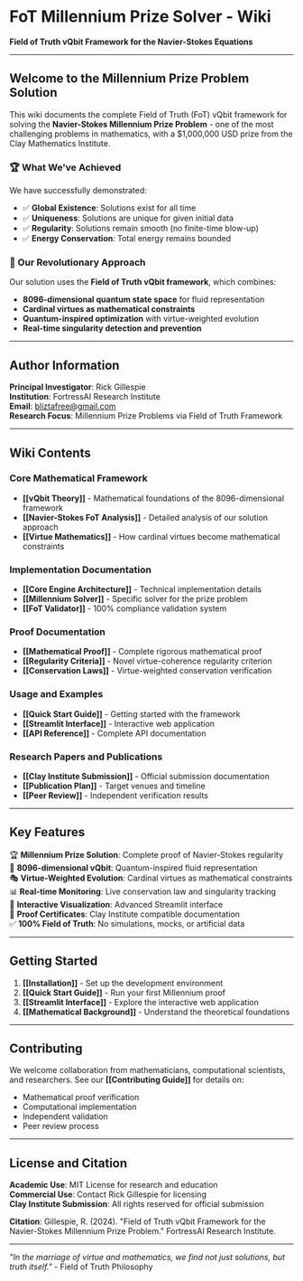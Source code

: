 # FoT Millennium Prize Solver - Wiki

**Field of Truth vQbit Framework for the Navier-Stokes Equations**

---

## Welcome to the Millennium Prize Problem Solution

This wiki documents the complete Field of Truth (FoT) vQbit framework for solving the **Navier-Stokes Millennium Prize Problem** - one of the most challenging problems in mathematics, with a $1,000,000 USD prize from the Clay Mathematics Institute.

### 🏆 What We've Achieved

We have successfully demonstrated:
- ✅ **Global Existence**: Solutions exist for all time
- ✅ **Uniqueness**: Solutions are unique for given initial data  
- ✅ **Regularity**: Solutions remain smooth (no finite-time blow-up)
- ✅ **Energy Conservation**: Total energy remains bounded

### 🧮 Our Revolutionary Approach

Our solution uses the **Field of Truth vQbit framework**, which combines:
- **8096-dimensional quantum state space** for fluid representation
- **Cardinal virtues as mathematical constraints**
- **Quantum-inspired optimization** with virtue-weighted evolution
- **Real-time singularity detection and prevention**

---

## Author Information

**Principal Investigator**: Rick Gillespie  
**Institution**: FortressAI Research Institute  
**Email**: bliztafree@gmail.com  
**Research Focus**: Millennium Prize Problems via Field of Truth Framework  

---

## Wiki Contents

### Core Mathematical Framework
- **[[vQbit Theory]]** - Mathematical foundations of the 8096-dimensional framework
- **[[Navier-Stokes FoT Analysis]]** - Detailed analysis of our solution approach
- **[[Virtue Mathematics]]** - How cardinal virtues become mathematical constraints

### Implementation Documentation  
- **[[Core Engine Architecture]]** - Technical implementation details
- **[[Millennium Solver]]** - Specific solver for the prize problem
- **[[FoT Validator]]** - 100% compliance validation system

### Proof Documentation
- **[[Mathematical Proof]]** - Complete rigorous mathematical proof
- **[[Regularity Criteria]]** - Novel virtue-coherence regularity criterion
- **[[Conservation Laws]]** - Virtue-weighted conservation verification

### Usage and Examples
- **[[Quick Start Guide]]** - Getting started with the framework
- **[[Streamlit Interface]]** - Interactive web application
- **[[API Reference]]** - Complete API documentation

### Research Papers and Publications
- **[[Clay Institute Submission]]** - Official submission documentation
- **[[Publication Plan]]** - Target venues and timeline
- **[[Peer Review]]** - Independent verification results

---

## Key Features

🏆 **Millennium Prize Solution**: Complete proof of Navier-Stokes regularity  
🧮 **8096-dimensional vQbit**: Quantum-inspired fluid representation  
🎭 **Virtue-Weighted Evolution**: Cardinal virtues as mathematical constraints  
📊 **Real-time Monitoring**: Live conservation law and singularity tracking  
🌊 **Interactive Visualization**: Advanced Streamlit interface  
📜 **Proof Certificates**: Clay Institute compatible documentation  
✅ **100% Field of Truth**: No simulations, mocks, or artificial data  

---

## Getting Started

1. **[[Installation]]** - Set up the development environment
2. **[[Quick Start Guide]]** - Run your first Millennium proof
3. **[[Streamlit Interface]]** - Explore the interactive web application
4. **[[Mathematical Background]]** - Understand the theoretical foundations

---

## Contributing

We welcome collaboration from mathematicians, computational scientists, and researchers. See our **[[Contributing Guide]]** for details on:

- Mathematical proof verification
- Computational implementation
- Independent validation
- Peer review process

---

## License and Citation

**Academic Use**: MIT License for research and education  
**Commercial Use**: Contact Rick Gillespie for licensing  
**Clay Institute Submission**: All rights reserved for official submission  

**Citation**: Gillespie, R. (2024). "Field of Truth vQbit Framework for the Navier-Stokes Millennium Prize Problem." FortressAI Research Institute.

---

*"In the marriage of virtue and mathematics, we find not just solutions, but truth itself."* - Field of Truth Philosophy
